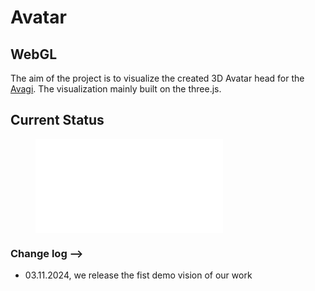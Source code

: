 # Avatar



## WebGL

The aim of the project is to visualize the created 3D Avatar head for the [Avagi](https://demo.avagi.com/#/home). The visualization mainly built on the three.js. 
## Current Status

<figure class="video_container">
  <iframe src="demo/xt_demo.mp4" frameborder="0" allowfullscreen="true"> 
</iframe>
</figure>


### Change log -->
* 03.11.2024, we release the fist demo vision of our work


